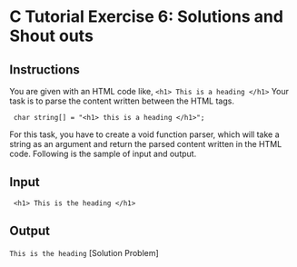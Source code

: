 # C Tutorial Exercise 6: Solutions and Shout outs

## Instructions

You are given with an HTML code like, ``` <h1> This is a heading </h1> ``` Your task is to parse the content written between the HTML tags. 

``` char string[] = "<h1> this is a heading </h1>";```

For this task, you have to create a void function parser, which will take a string as an argument and return the parsed content written in the HTML code. Following is the sample of input and output.

## Input
``` <h1> This is the heading </h1>```

## Output
```This is the heading```
[Solution Problem]